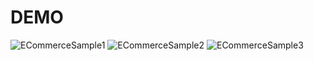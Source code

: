 # DEMO
![ECommerceSample1](https://github.com/masanorinakamura-09/ECommerceSystem/assets/123363437/1e423f2f-1ebd-4c89-9532-b63fece5ac82)
![ECommerceSample2](https://github.com/masanorinakamura-09/ECommerceSystem/assets/123363437/d7384a04-3357-4c87-8d25-8c86f910b339)
![ECommerceSample3](https://github.com/masanorinakamura-09/ECommerceSystem/assets/123363437/ac0198af-2ad6-4eea-bb15-661ca528fce9)
